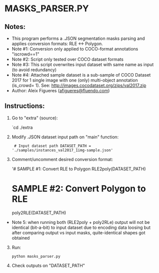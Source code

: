 


# MASKS_PARSER.PY



## Notes:

- This program performs a .JSON segmentation masks parsing and applies conversion formats: RLE <-> Polygon.
- Note #1: Conversion only applied to COCO-format annotations "iscrowd==1"
- Note #2: Script only tested over COCO dataset formats
- Note #3: This script overwrites input dataset with same name as input (to avoid redundancy)
- Note #4: Attached sample dataset is a sub-sample of COCO Dataset 2017 for 1 single image with one (only) multi-object annotation (is_crowd= 1). See:  http://images.cocodataset.org/zips/val2017.zip
- Author: Aleix Figueres (afigueres@fluendo.com)

 

## Instructions:

1. Go to "extra" (source):

  	`cd ./extra
2. Modify .JSON dataset input path on "main" function:

  	 ` # Input dataset path
  	 DATASET_PATH = './samples/instances_val2017_1img-sample.json'`

3. Comment/uncomment desired conversion format:

  	'# SAMPLE #1: Convert RLE to Polygon
  	RLE2poly(DATASET_PATH)
  	
  	# SAMPLE #2: Convert Polygon to RLE
  	poly2RLE(DATASET_PATH)

- Note 5: when running both (RLE2poly + poly2RLe) output will not be identical (bit-a-bit) to input dataset due to encoding data loosing but after comparing output vs input masks, quite-identical shapes got obtained

3. Run:

    `python masks_parser.py`

4. Check outputs on "DATASET_PATH"


